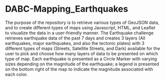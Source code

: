 # DABC-Mapping_Earthquakes

The purpose of the repository is to retrieve various types of GeoJSON data, and to create different types of maps using Javascript, HTML, and Leaflet to visualize the data in a user-friendly manner. The Earthquake challenge retrieves earthquake data of the past 7 days and creates 3 layers (All earthquakes, major earthquakes, and also the tectonic plates) with 3 different types of maps (Streets, Satellite Streets, and Dark) available for the user to pick and choose how many layers of data to be presented on which type of map. Each earthquake is presented as a Circle Marker with varying sizes depending on the magnitude of the earthquake; a legend is presented on the bottom right of the map to indicate the magnitude associated with each color.
